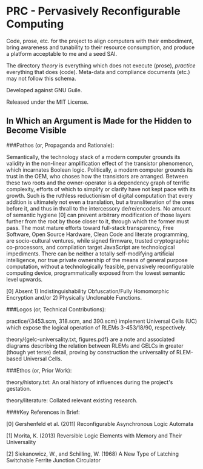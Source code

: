 # PRC - Pervasively Reconfigurable Computing

Code, prose, etc. for the project to align computers with their
embodiment, bring awareness and tunability to their resource
consumption, and produce a platform acceptable to me and a seed SAI.

The directory *theory* is everything which does not execute (prose),
*practice* everything that does (code). Meta-data and compliance
documents (etc.) may not follow this schema.

Developed against GNU Guile.

Released under the MIT License.

## In Which an Argument is Made for the Hidden to Become Visible

###Pathos (or, Propaganda and Rationale):

Semantically, the technology stack of a modern computer grounds its
validity in the non-linear amplification effect of the transistor
phenomenon, which incarnates Boolean logic. Politically, a modern
computer grounds its trust in the OEM, who choses how the transistors
are arranged. Between these two roots and the owner-operator is a
dependency graph of terrific complexity, efforts of which to simplify
or clarify have not kept pace with its growth. Such is the ruthless
reductionism of digital computation that every addition is ultimately
not even a translation, but a transliteration of the ones before it,
and thus in thrall to the intercessory de/re/encoders. No amount of
semantic hygiene [0] can prevent arbitrary modification of those
layers further from the root by those closer to it, through which the
former must pass. The most mature efforts toward full-stack
transparency, Free Software, Open Source Hardware, Clean Code and
literate programming, are socio-cultural ventures, while signed
firmware, trusted cryptographic co-processors, and compilation target
JavaScript are technological impediments. There can be neither a
totally self-modifying artificial intelligence, nor true private
ownership of the means of general purpose computation, without a
technologically feasible, pervasively reconfigurable computing device,
programmatically exposed from the lowest semantic level upwards.

[0] Absent 1) Indistinguishability Obfuscation/Fully Homomorphic
Encryption and/or 2) Physically Unclonable Functions.

###Logos (or, Technical Contributions):

practice/{3453.scm, 318.scm, and 390.scm} implement Universal Cells
(UC) which expose the logical operation of RLEMs 3-453/18/90,
respectively.

theory/{gelc-universality.txt, figures.pdf} are a note and associated
diagrams describing the relation between RLEMs and GELCs in greater
(though yet terse) detail, proving by construction the universality of
RLEM-based Universal Cells.

###Ethos (or, Prior Work):

theory/history.txt: An oral history of influences during the project's
gestation.

theory/literature: Collated relevant existing research.

####Key References in Brief:

[0] Gershenfeld et al. (2011) Reconfigurable Asynchronous Logic
    Automata

[1] Morita, K. (2013)  Reversible Logic Elements with Memory and Their
    Universality

[2] Siekanowicz, W., and Schilling, W. (1968) A New Type of Latching
    Switchable Ferrite Junction Circulator



